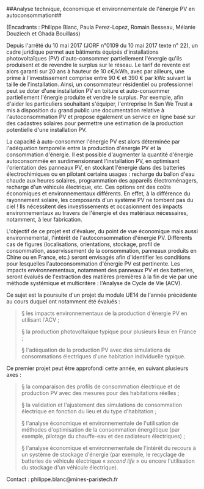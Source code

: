 ##Analyse technique, économique et environnementale de l'énergie PV en
autoconsommation##

(Encadrants : Philippe Blanc, Paula Perez-Lopez, Romain Besseau, Mélanie
Douziech et Ghada Bouillass)

Depuis l\'arrêté du 10 mai 2017 (JORF n°0109 du 10 mai 2017 texte n°
22), un cadre juridique permet aux bâtiments équipés d'installations
photovoltaïques (PV) d'auto-consommer partiellement l'énergie qu'ils
produisent et de revendre le surplus sur le réseau. Le tarif de revente
est alors garanti sur 20 ans à hauteur de 10 c€/kWh, avec par ailleurs,
une prime à l\'investissement comprise entre 90 € et 390 € par kWc
suivant la taille de l'installation. Ainsi, un consommateur résidentiel
ou professionnel peut se doter d'une installation PV en toiture et
auto-consommer partiellement l'énergie produite et vendre le surplus.
Par exemple, afin d'aider les particuliers souhaitant s'équiper,
l'entreprise In Sun We Trust a mis à disposition du grand public une
documentation relative à l\'autoconsommation PV et propose également un
service en ligne basé sur des cadastres solaires pour permettre une
estimation de la production potentielle d'une installation PV.

La capacité à auto-consommer l'énergie PV est alors déterminée par
l'adéquation temporelle entre la production d'énergie PV et la
consommation d'énergie. Il est possible d'augmenter la quantité
d'énergie autoconsommée en surdimensionnant l'installation PV, en
optimisant l'orientation des panneaux PV, en stockant l'énergie dans des
batteries électrochimiques ou en pilotant certains usages : recharge du
ballon d'eau chaude aux heures solaires, programmation des appareils
électroménagers, recharge d'un véhicule électrique, etc. Ces options ont
des coûts économiques et environnementaux différents. En effet, à la
différence du rayonnement solaire, les composants d'un système PV ne
tombent pas du ciel ! Ils nécessitent des investissements et
occasionnent des impacts environnementaux au travers de l'énergie et des
matériaux nécessaires, notamment, à leur fabrication.

L'objectif de ce projet est d'évaluer, du point de vue économique mais
aussi environnemental, l'intérêt de l'autoconsommation d'énergie PV.
Différents cas de figures (localisations, orientations, stockage, profil
de consommation, asservissement de la consommation, panneaux produits en
Chine ou en France, etc.) seront envisagés afin d'identifier les
conditions pour lesquelles l'autoconsommation d'énergie PV est
pertinente. Les impacts environnementaux, notamment des panneaux PV et
des batteries, seront évalués de l'extraction des matières premières à
la fin de vie par une méthode systémique et multicritère : l'Analyse de
Cycle de Vie (ACV).

Ce sujet est la poursuite d'un projet du module UE14 de l'année
précédente au cours duquel ont notamment été évalués :

> § les impacts environnementaux de la production d'énergie PV en
> utilisant l'ACV ;
>
> § la production photovoltaïque typique pour plusieurs lieux en France
> ;
>
> § l'adéquation de la production PV avec des simulations de
> consommations électriques d'une habitation individuelle typique.

Ce premier projet peut être approfondi cette année, en suivant plusieurs
axes :

> § la comparaison des profils de consommation électrique et de
> production PV avec des mesures pour des habitations réelles ;
>
> § la validation et l'ajustement des simulations de consommation
> électrique en fonction du lieu et du type d'habitation ;
>
> § l'analyse économique et environnementale de l'utilisation de
> méthodes d'optimisation de la consommation énergétique (par exemple,
> pilotage du chauffe-eau et des radiateurs électriques) ;
>
> § l'analyse économique et environnementale de l'intérêt du recours à
> un système de stockage d'énergie (par exemple, le recyclage de
> batteries de véhicule électrique « *second life* » ou encore
> l'utilisation du stockage d'un véhicule électrique).

Contact : philippe.blanc\@mines-paristech.fr
